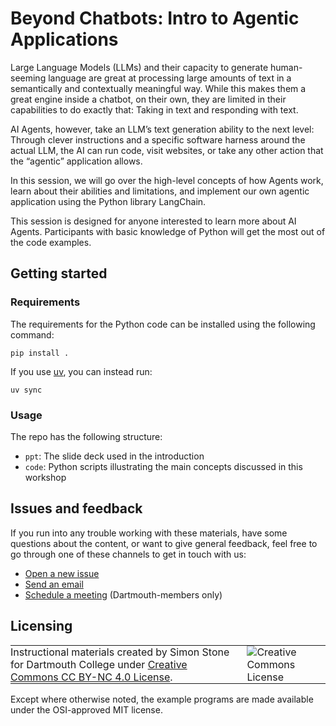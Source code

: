 # Beyond Chatbots: Intro to Agentic Applications

Large Language Models (LLMs) and their capacity to generate human-seeming language are great at processing large amounts of text in a semantically and contextually meaningful way. While this makes them a great engine inside a chatbot, on their own, they are limited in their capabilities to do exactly that: Taking in text and responding with text.

AI Agents, however, take an LLM’s text generation ability to the next level: Through clever instructions and a specific software harness around the actual LLM, the AI can run code, visit websites, or take any other action that the “agentic” application allows.

In this session, we will go over the high-level concepts of how Agents work, learn about their abilities and limitations, and implement our own agentic application using the Python library LangChain.

This session is designed for anyone interested to learn more about AI Agents. Participants with basic knowledge of Python will get the most out of the code examples.

## Getting started

### Requirements

The requirements for the Python code can be installed using the following command:

```
pip install .
```

If you use [uv](https://docs.astral.sh/uv/), you can instead run:

```
uv sync
```

### Usage

The repo has the following structure:

- `ppt`: The slide deck used in the introduction
- `code`: Python scripts illustrating the main concepts discussed in this workshop

## Issues and feedback

If you run into any trouble working with these materials, have some questions about the content, or want to give general feedback, feel free to go through one of these channels to get in touch with us:

- [Open a new issue](https://github.com/dartmouth/agentic-applications/issues)
- [Send an email](mailto:simon.stone@dartmouth.edu)
- [Schedule a meeting](https://calendly.com/simon-stone-dartmouth) (Dartmouth-members only)

## Licensing

<table>
<tbody>
  <tr>
    <td style="padding:0px;border-width:0px;vertical-align:center">
    Instructional materials created by Simon Stone for Dartmouth College under <a href="https://creativecommons.org/licenses/by/4.0/">Creative Commons CC BY-NC 4.0 License</a>.
    </td>
    <td style="padding:0 0 0 1em;border-width:0px;vertical-align:center"><img alt="Creative Commons License" src="https://i.creativecommons.org/l/by/4.0/88x31.png"/></td>
  </tr>
</tbody>
</table>

Except where otherwise noted, the example programs are made available under the OSI-approved MIT license.